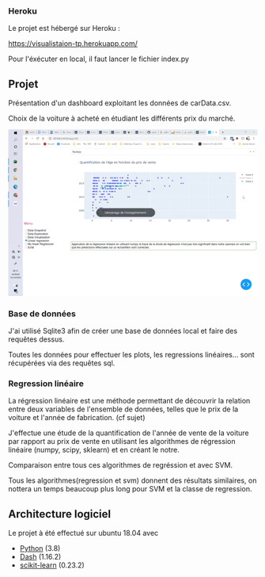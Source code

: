 ### Heroku
Le projet est hébergé sur Heroku :

 https://visualistaion-tp.herokuapp.com/ 
 
Pour l'éxécuter en local, il faut lancer le fichier index.py
    
## Projet

Présentation d'un dashboard exploitant
les données de carData.csv.

Choix de la voiture à acheté en étudiant les différents prix du marché.

![Screenshot](img/shot.gif)


### Base de données

J'ai utilisé Sqlite3 afin de créer une base de données local et faire des requêtes 
dessus.

Toutes les données pour effectuer les plots, les regressions linéaires... sont 
récupérées via des requêtes sql.

### Regression linéaire

La régression linéaire est une méthode permettant de découvrir la 
relation entre deux variables de l'ensemble de données,
 telles que le prix de la voiture et l'année de fabrication. (cf sujet)
 
 
J'effectue une étude de la quantification de l'année de vente de la voiture
par rapport au prix de vente en utilisant les algorithmes 
de régression linéaire (numpy, scipy, sklearn)
et en créant le notre.

Comparaison entre tous ces algorithmes de regréssion et avec SVM.

Tous les algorithmes(regression et svm) donnent des résultats similaires, on nottera un temps beaucoup
plus long pour SVM et la classe de regression.


## Architecture logiciel
Le projet à été effectué sur ubuntu 18.04 avec
 - [Python][1] (3.8) 
 - [Dash][2] (1.16.2)
 - [scikit-learn][3] (0.23.2)

[1]: https://www.python.org/download/releases/3./
[2]: https://dash.plotly.com/installation
[3]: https://scikit-learn.org/stable/install.html